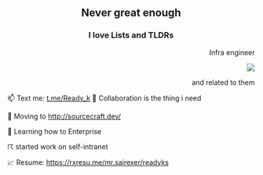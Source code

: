 <!--
[__Open Lecture hall of the Summer Schools (Yandex)__](https://yandex.ru/yaintern/schools/open-lectures)
 -->
<img src="https://hit.yhype.me/github/profile?user_id=78100125" alt="">

<h2 align="center"> Never great enough </h2>

<h3 align="center"> I love Lists and TLDRs </h3>

<p align=right>
 Infra engineer
</p>
<p align=right>
 <img src=https://skillicons.dev/icons?i=js,go,php,py,bash>
</p>
<p align=right>
 and related to them
</p>



📫 Text me: [t.me/Ready_k](https://t.me/Ready_k) 👯 Collaboration is the thing i need 

🔀 Moving to http://sourcecraft.dev/

🌱 Learning how to Enterprise 

☈ started work on self-intranet

📈 Resume: https://rxresu.me/mr.sairexer/readyks
